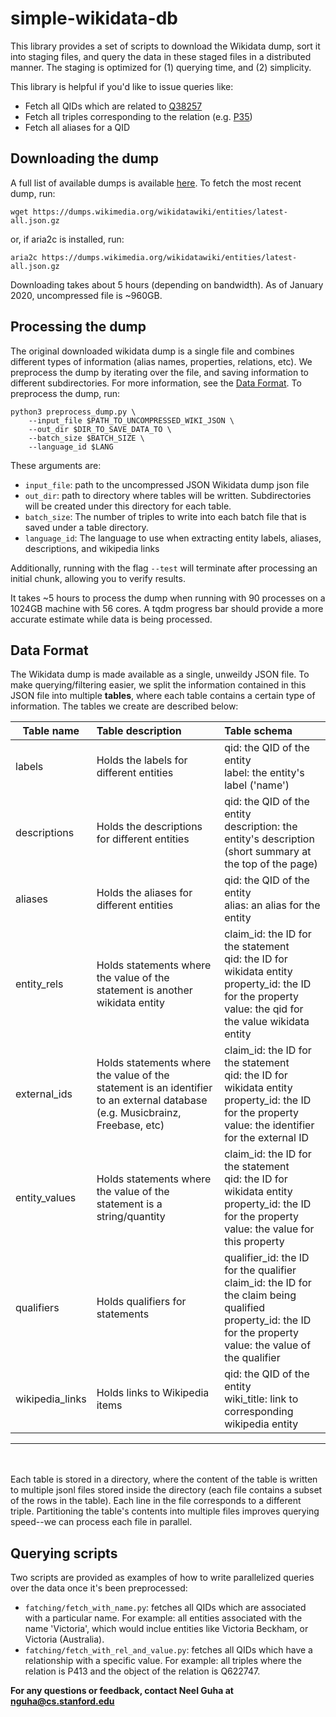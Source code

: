 # simple-wikidata-db

This library provides a set of scripts to download the Wikidata dump, sort it into staging files, and query the data in these staged files in a distributed manner. The staging is optimized for (1) querying time, and (2) simplicity. 

This library is helpful if you'd like to issue queries like: 

- Fetch all QIDs which are related to [Q38257](https://www.wikidata.org/wiki/Q38257)
- Fetch all triples corresponding to the relation (e.g. [P35](https://www.wikidata.org/wiki/Property:P35))
- Fetch all aliases for a QID


## Downloading the dump 

A full list of available dumps is available [here](https://dumps.wikimedia.org/wikidatawiki/entities/). To fetch the most recent dump, run: 
```
wget https://dumps.wikimedia.org/wikidatawiki/entities/latest-all.json.gz
``` 
or, if aria2c is installed, run: 
```
aria2c https://dumps.wikimedia.org/wikidatawiki/entities/latest-all.json.gz
```

Downloading takes about 5 hours (depending on bandwidth). As of January 2020, uncompressed file is ~960GB. 

## Processing the dump 
The original downloaded wikidata dump is a single file and combines different types of information (alias names, properties, relations, etc). We preprocess the dump by iterating over the file, and saving information to different subdirectories. For more information, see the [Data Format](#data-format). To preprocess the dump, run: 

```
python3 preprocess_dump.py \ 
    --input_file $PATH_TO_UNCOMPRESSED_WIKI_JSON \
    --out_dir $DIR_TO_SAVE_DATA_TO \
    --batch_size $BATCH_SIZE \
    --language_id $LANG
```

These arguments are: 
- `input_file`: path to the uncompressed JSON Wikidata dump json file 
- `out_dir`: path to directory where tables will be written. Subdirectories will be created under this directory for each table. 
- `batch_size`: The number of triples to write into each batch file that is saved under a table directory. 
- `language_id`: The language to use when extracting entity labels, aliases, descriptions, and wikipedia links 

Additionally, running with the flag `--test` will terminate after processing an initial chunk, allowing you to verify results. 


It takes ~5 hours to process the dump when running with 90 processes on a 1024GB machine with 56 cores. A tqdm progress bar should provide a more accurate estimate while data is being processed.  

## Data Format 
The Wikidata dump is made available as a single, unweildy JSON file. To make querying/filtering easier, we split the information contained in this JSON file into multiple **tables**, where each table contains a certain type of information. The tables we create are described below: 

| Table name    | Table description   | Table schema|
| --------------- |:--------------------| :-----|
| labels          | Holds the labels for different entities | qid: the QID of the entity <br> label: the entity's label ('name') |
| descriptions    | Holds the descriptions for different entities | qid: the QID of the entity <br> description: the entity's description (short summary at the top of the page) |
| aliases         | Holds the aliases for different entities  | qid: the QID of the entity <br> alias: an alias for the entity |
| entity_rels     | Holds statements where the value of the statement is another wikidata entity | claim_id: the ID for the statement <br> qid: the ID for wikidata entity <br> property_id: the ID for the property <br> value: the qid for the value wikidata entity |
| external_ids    | Holds statements where the value of the statement is an identifier to an external database (e.g. Musicbrainz, Freebase, etc) | claim_id: the ID for the statement <br> qid: the ID for wikidata entity <br> property_id: the ID for the property <br> value: the identifier for the external ID |
| entity_values   | Holds statements where the value of the statement is a string/quantity | claim_id: the ID for the statement <br> qid: the ID for wikidata entity <br> property_id: the ID for the property <br> value: the value for this property |
| qualifiers      | Holds qualifiers for statements |  qualifier_id: the ID for the qualifier <br> claim_id: the ID for the claim being qualified <br> property_id: the ID for the property <br> value: the value of the qualifier |
| wikipedia_links | Holds links to Wikipedia items | qid: the QID of the entity <br> wiki_title: link to corresponding wikipedia entity  |
----

<br><br>
Each table is stored in a directory, where the content of the table is written to multiple jsonl files stored inside the directory (each file contains a subset of the rows in the table). Each line in the file corresponds to a different triple. Partitioning the table's contents into multiple files improves querying speed--we can process each file in parallel. 


## Querying scripts 
Two scripts are provided as examples of how to write parallelized queries over the data once it's been preprocessed: 

- `fatching/fetch_with_name.py`: fetches all QIDs which are associated with a particular name. For example: all entities associated with the name 'Victoria', which would inclue entities like Victoria Beckham, or Victoria (Australia).
- `fatching/fetch_with_rel_and_value.py`: fetches all QIDs which have a relationship with a specific value. For example: all triples where the relation is P413 and the object of the relation is Q622747.


**For any questions or feedback, contact Neel Guha at nguha@cs.stanford.edu**




